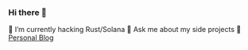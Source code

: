 ### Hi there 👋

🌱 I’m currently hacking Rust/Solana
💬 Ask me about my side projects
🔗 [Personal Blog](https://harshgautam.xyz)

<!--
**exogenesys/exogenesys** is a ✨ _special_ ✨ repository because its `README.md` (this file) appears on your GitHub profile.

Here are some ideas to get you started:

- 🔭 I’m currently working on ...
- 🌱 I’m currently learning ...
- 👯 I’m looking to collaborate on ...
- 🤔 I’m looking for help with ...
- 💬 Ask me about ...
- 📫 How to reach me: ...
- 😄 Pronouns: ...
- ⚡ Fun fact: ...
-->
